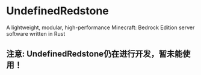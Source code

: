 # UndefinedRedstone
A lightweight, modular, high-performance Minecraft: Bedrock Edition server software written in Rust
## 注意: UndefinedRedstone仍在进行开发，暂未能使用！
